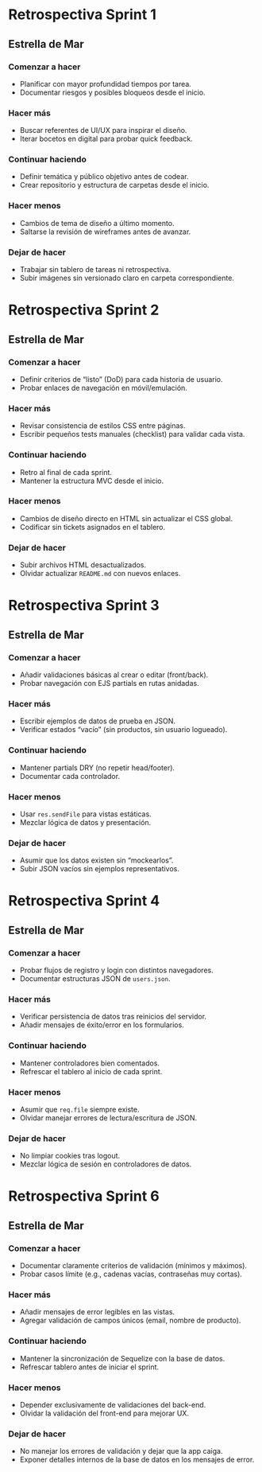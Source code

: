 # Retrospectiva Sprint 1

## Estrella de Mar

### Comenzar a hacer
- Planificar con mayor profundidad tiempos por tarea.
- Documentar riesgos y posibles bloqueos desde el inicio.

### Hacer más
- Buscar referentes de UI/UX para inspirar el diseño.
- Iterar bocetos en digital para probar quick feedback.

### Continuar haciendo
- Definir temática y público objetivo antes de codear.
- Crear repositorio y estructura de carpetas desde el inicio.

### Hacer menos
- Cambios de tema de diseño a último momento.
- Saltarse la revisión de wireframes antes de avanzar.

### Dejar de hacer
- Trabajar sin tablero de tareas ni retrospectiva.
- Subir imágenes sin versionado claro en carpeta correspondiente.

# Retrospectiva Sprint 2

## Estrella de Mar

### Comenzar a hacer
- Definir criterios de “listo” (DoD) para cada historia de usuario.  
- Probar enlaces de navegación en móvil/emulación.

### Hacer más
- Revisar consistencia de estilos CSS entre páginas.  
- Escribir pequeños tests manuales (checklist) para validar cada vista.

### Continuar haciendo
- Retro al final de cada sprint.  
- Mantener la estructura MVC desde el inicio.

### Hacer menos
- Cambios de diseño directo en HTML sin actualizar el CSS global.  
- Codificar sin tickets asignados en el tablero.

### Dejar de hacer
- Subir archivos HTML desactualizados.  
- Olvidar actualizar `README.md` con nuevos enlaces.

# Retrospectiva Sprint 3

## Estrella de Mar

### Comenzar a hacer
- Añadir validaciones básicas al crear o editar (front/back).  
- Probar navegación con EJS partials en rutas anidadas.

### Hacer más
- Escribir ejemplos de datos de prueba en JSON.  
- Verificar estados “vacío” (sin productos, sin usuario logueado).

### Continuar haciendo
- Mantener partials DRY (no repetir head/footer).  
- Documentar cada controlador.

### Hacer menos
- Usar `res.sendFile` para vistas estáticas.  
- Mezclar lógica de datos y presentación.

### Dejar de hacer
- Asumir que los datos existen sin “mockearlos”.  
- Subir JSON vacíos sin ejemplos representativos.

# Retrospectiva Sprint 4

## Estrella de Mar

### Comenzar a hacer
- Probar flujos de registro y login con distintos navegadores.  
- Documentar estructuras JSON de `users.json`.

### Hacer más
- Verificar persistencia de datos tras reinicios del servidor.  
- Añadir mensajes de éxito/error en los formularios.

### Continuar haciendo
- Mantener controladores bien comentados.  
- Refrescar el tablero al inicio de cada sprint.

### Hacer menos
- Asumir que `req.file` siempre existe.  
- Olvidar manejar errores de lectura/escritura de JSON.

### Dejar de hacer
- No limpiar cookies tras logout.  
- Mezclar lógica de sesión en controladores de datos.

# Retrospectiva Sprint 6

## Estrella de Mar

### Comenzar a hacer
- Documentar claramente criterios de validación (mínimos y máximos).
- Probar casos límite (e.g., cadenas vacías, contraseñas muy cortas).

### Hacer más
- Añadir mensajes de error legibles en las vistas.
- Agregar validación de campos únicos (email, nombre de producto).

### Continuar haciendo
- Mantener la sincronización de Sequelize con la base de datos.
- Refrescar tablero antes de iniciar el sprint.

### Hacer menos
- Depender exclusivamente de validaciones del back-end.
- Olvidar la validación del front-end para mejorar UX.

### Dejar de hacer
- No manejar los errores de validación y dejar que la app caiga.
- Exponer detalles internos de la base de datos en los mensajes de error.
